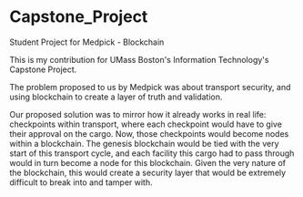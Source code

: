 # Capstone_Project
Student Project for Medpick - Blockchain

This is my contribution for UMass Boston's Information Technology's Capstone Project.

The problem proposed to us by Medpick was about transport security, and using blockchain to create a layer of truth and validation.

Our proposed solution was to mirror how it already works in real life: checkpoints within transport, where each checkpoint would have to give their approval on the cargo. Now, those checkpoints would become nodes within a blockchain. The genesis blockchain would be tied with the very start of this transport cycle, and each facility this cargo had to pass through would in turn become a node for this blockchain. Given the very nature of the blockchain, this would create a security layer that would be extremely difficult to break into and tamper with.
